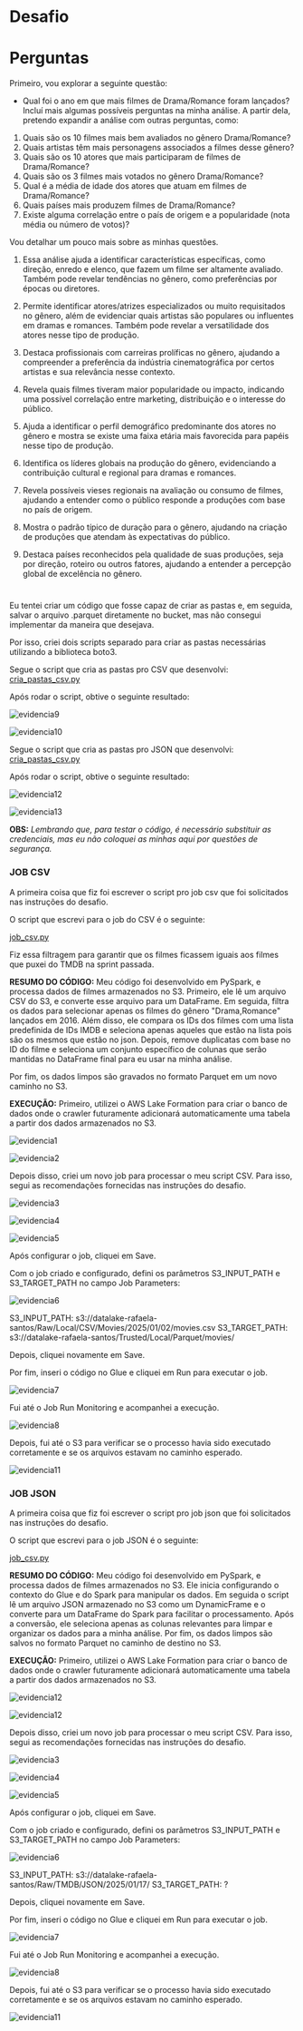 # Desafio 

# Perguntas

Primeiro, vou explorar a seguinte questão:

* Qual foi o ano em que mais filmes de Drama/Romance foram lançados?
Incluí mais algumas possíveis perguntas na minha análise.
A partir dela, pretendo expandir a análise com outras perguntas, como:

1. Quais são os 10 filmes mais bem avaliados no gênero Drama/Romance?
2. Quais artistas têm mais personagens associados a filmes desse gênero?
3. Quais são os 10 atores que mais participaram de filmes de Drama/Romance?
4. Quais são os 3 filmes mais votados no gênero Drama/Romance?
5. Qual é a média de idade dos atores que atuam em filmes de Drama/Romance?
6. Quais países mais produzem filmes de Drama/Romance?
7. Existe alguma correlação entre o país de origem e a popularidade (nota média ou número de votos)?


Vou detalhar um pouco mais sobre as minhas questões.
1. Essa análise ajuda a identificar características específicas, como direção, enredo e elenco, que fazem um filme ser altamente avaliado. Também pode revelar tendências no gênero, como preferências por épocas ou diretores.

2. Permite identificar atores/atrizes especializados ou muito requisitados no gênero, além de evidenciar quais artistas são populares ou influentes em dramas e romances. Também pode revelar a versatilidade dos atores nesse tipo de produção.

3. Destaca profissionais com carreiras prolíficas no gênero, ajudando a compreender a preferência da indústria cinematográfica por certos artistas e sua relevância nesse contexto.

4. Revela quais filmes tiveram maior popularidade ou impacto, indicando uma possível correlação entre marketing, distribuição e o interesse do público.

5. Ajuda a identificar o perfil demográfico predominante dos atores no gênero e mostra se existe uma faixa etária mais favorecida para papéis nesse tipo de produção.

6. Identifica os líderes globais na produção do gênero, evidenciando a contribuição cultural e regional para dramas e romances.

7. Revela possíveis vieses regionais na avaliação ou consumo de filmes, ajudando a entender como o público responde a produções com base no país de origem.

8. Mostra o padrão típico de duração para o gênero, ajudando na criação de produções que atendam às expectativas do público.

9. Destaca países reconhecidos pela qualidade de suas produções, seja por direção, roteiro ou outros fatores, ajudando a entender a percepção global de excelência no gênero.

#
Eu tentei criar um código que fosse capaz de criar as pastas e, em seguida, salvar o arquivo .parquet diretamente no bucket, mas não consegui implementar da maneira que desejava.

Por isso, criei dois scripts separado para criar as pastas necessárias utilizando a biblioteca boto3.

Segue o script que cria as pastas pro CSV que desenvolvi:
[cria_pastas_csv.py](./cria_pastas_csv.py)

Após rodar o script, obtive o seguinte resultado:

![evidencia9](../Evidencias/Evidencias_desafio/evidencia9.png)

![evidencia10](../Evidencias/Evidencias_desafio/evidencia10.png)

Segue o script que cria as pastas pro JSON que desenvolvi:
[cria_pastas_csv.py](./cria_pastas_json.py)

Após rodar o script, obtive o seguinte resultado:

![evidencia12](../Evidencias/Evidencias_desafio/evidencia)

![evidencia13](../Evidencias/Evidencias_desafio/evidencia)

__OBS:__ *Lembrando que, para testar o código, é necessário substituir as credenciais, mas eu não coloquei as minhas aqui por questões de segurança.*

### JOB CSV
A primeira coisa que fiz foi escrever o script pro job csv que foi solicitados nas instruções do desafio.

O script que escrevi para o job do CSV é o seguinte:

[job_csv.py](./job_csv.py)

Fiz essa filtragem para garantir que os filmes ficassem iguais aos filmes que puxei do TMDB na sprint passada.

__RESUMO DO CÓDIGO:__ Meu código foi desenvolvido em PySpark, e processa dados de filmes armazenados no S3. Primeiro, ele lê um arquivo CSV do S3, e converte esse arquivo para um DataFrame. Em seguida, filtra os dados para selecionar apenas os filmes do gênero "Drama,Romance" lançados em 2016. Além disso, ele compara os IDs dos filmes com uma lista predefinida de IDs IMDB e seleciona apenas aqueles que estão na lista pois são os mesmos que estão no json. Depois, remove duplicatas com base no ID do filme e seleciona um conjunto específico de colunas que serão mantidas no DataFrame final para eu usar na minha análise.

Por fim, os dados limpos são gravados no formato Parquet em um novo caminho no S3. 

__EXECUÇÃO:__
Primeiro, utilizei o AWS Lake Formation para criar o banco de dados onde o crawler futuramente adicionará automaticamente uma tabela a partir dos dados armazenados no S3.

![evidencia1](../Evidencias/Evidencias_desafio/evidencia1.png)

![evidencia2](../Evidencias/Evidencias_desafio/evidencia2.png)

Depois disso, criei um novo job para processar o meu script CSV. Para isso, segui as recomendações fornecidas nas instruções do desafio.

![evidencia3](../Evidencias/Evidencias_desafio/evidencia3.png)

![evidencia4](../Evidencias/Evidencias_desafio/evidencia4.png)

![evidencia5](../Evidencias/Evidencias_desafio/evidencia5.png)

Após configurar o job, cliquei em Save.

Com o job criado e configurado, defini os parâmetros S3_INPUT_PATH e S3_TARGET_PATH no campo Job Parameters:

![evidencia6](../Evidencias/Evidencias_desafio/evidencia6.png)

S3_INPUT_PATH: s3://datalake-rafaela-santos/Raw/Local/CSV/Movies/2025/01/02/movies.csv
S3_TARGET_PATH: s3://datalake-rafaela-santos/Trusted/Local/Parquet/movies/

Depois, cliquei novamente em Save.

Por fim, inseri o código no Glue e cliquei em Run para executar o job.

![evidencia7](../Evidencias/Evidencias_desafio/evidencia7.png)

Fui até o Job Run Monitoring e acompanhei a execução.

![evidencia8](../Evidencias/Evidencias_desafio/evidencia8.gif)

Depois, fui até o S3 para verificar se o processo havia sido executado corretamente e se os arquivos estavam no caminho esperado.

![evidencia11](../Evidencias/Evidencias_desafio/evidencia11.gif)


### JOB JSON
A primeira coisa que fiz foi escrever o script pro job json que foi solicitados nas instruções do desafio.

O script que escrevi para o job JSON é o seguinte:

[job_csv.py](./job_json.py)

__RESUMO DO CÓDIGO:__ Meu código foi desenvolvido em PySpark, e processa dados de filmes armazenados no S3. Ele inicia configurando o contexto do Glue e do Spark para manipular os dados. Em seguida o script lê um arquivo JSON armazenado no S3 como um DynamicFrame e o converte para um DataFrame do Spark para facilitar o processamento. Após a conversão, ele seleciona apenas as colunas relevantes para limpar e organizar os dados para a minha análise. Por fim, os dados limpos são salvos no formato Parquet no caminho de destino no S3.

__EXECUÇÃO:__
Primeiro, utilizei o AWS Lake Formation para criar o banco de dados onde o crawler futuramente adicionará automaticamente uma tabela a partir dos dados armazenados no S3.

![evidencia12](../Evidencias/Evidencias_desafio/evidencia)

![evidencia12](../Evidencias/Evidencias_desafio/evidencia)

Depois disso, criei um novo job para processar o meu script CSV. Para isso, segui as recomendações fornecidas nas instruções do desafio.

![evidencia3](../Evidencias/Evidencias_desafio/evidencia3.png)

![evidencia4](../Evidencias/Evidencias_desafio/evidencia12.png)

![evidencia5](../Evidencias/Evidencias_desafio/evidencia5.png)

Após configurar o job, cliquei em Save.

Com o job criado e configurado, defini os parâmetros S3_INPUT_PATH e S3_TARGET_PATH no campo Job Parameters:

![evidencia6](../Evidencias/Evidencias_desafio/evidencia)

S3_INPUT_PATH: s3://datalake-rafaela-santos/Raw/TMDB/JSON/2025/01/17/
S3_TARGET_PATH:  ?

Depois, cliquei novamente em Save.

Por fim, inseri o código no Glue e cliquei em Run para executar o job.

![evidencia7](../Evidencias/Evidencias_desafio/evidencia)

Fui até o Job Run Monitoring e acompanhei a execução.

![evidencia8](../Evidencias/Evidencias_desafio/evidencia)

Depois, fui até o S3 para verificar se o processo havia sido executado corretamente e se os arquivos estavam no caminho esperado.

![evidencia11](../Evidencias/Evidencias_desafio/evidencia)